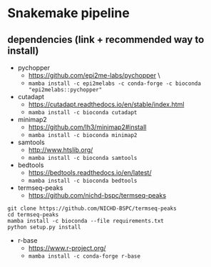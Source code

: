 # Snakemake pipeline
## dependencies (link + recommended way to install)
* pychopper 
  * https://github.com/epi2me-labs/pychopper \
  * `mamba install -c epi2melabs -c conda-forge -c bioconda "epi2melabs::pychopper"`
* cutadapt 
  * https://cutadapt.readthedocs.io/en/stable/index.html
  * `mamba install -c bioconda cutadapt`
* minimap2
  * https://github.com/lh3/minimap2#install
  * `mamba install -c bioconda minimap2`
* samtools
  * http://www.htslib.org/
  * `mamba install -c bioconda samtools`
* bedtools
  * https://bedtools.readthedocs.io/en/latest/
  * `mamba install -c bioconda bedtools`
* termseq-peaks
  * https://github.com/nichd-bspc/termseq-peaks
```
git clone https://github.com/NICHD-BSPC/termseq-peaks
cd termseq-peaks
mamba install -c bioconda --file requirements.txt
python setup.py install
```
* r-base
  * https://www.r-project.org/
  * `mamba install -c conda-forge r-base`
